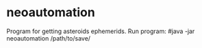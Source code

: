 # neoautomation
Program for getting asteroids ephemerids.
Run program:
#java -jar neoautomation /path/to/save/
